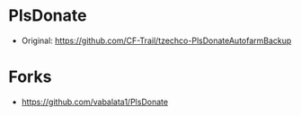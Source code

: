 # PlsDonate
- Original: https://github.com/CF-Trail/tzechco-PlsDonateAutofarmBackup

# Forks
- https://github.com/vabalata1/PlsDonate
